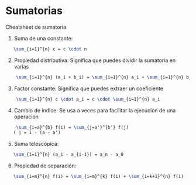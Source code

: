 # Sumatorias
Cheatsheet de sumatoria
1. Suma de una constante:
```tex
   \sum_{i=1}^{n} c = c \cdot n 
  ```

2. Propiedad distributiva:
Significa que puedes dividir la sumatoria en varias 
```tex
    \sum_{i=1}^{n} (a_i + b_i) = \sum_{i=1}^{n} a_i + \sum_{i=1}^{n} b_i 
```

3. Factor constante:
Significa que puedes extraer un coeficiente
```tex
    \sum_{i=1}^{n} c \cdot a_i = c \cdot \sum_{i=1}^{n} a_i 
```

4. Cambio de índice:
Se usa a veces para facilitar  la ejecucion de una operacion
```tex
    \sum_{i=a}^{b} f(i) = \sum_{j=a'}^{b'} f(j) 
   ( j = i - (a - a') 
```

5. Suma telescópica:
```tex
   \sum_{i=1}^{n} (a_i - a_{i-1}) = a_n - a_0 
```
6. Propiedad de separación:
```tex
   \sum_{i=m}^{n} f(i) = \sum_{i=m}^{k} f(i) + \sum_{i=k+1}^{n} f(i) 
```